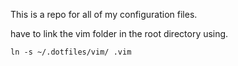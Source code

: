 This is a repo for all of my configuration files.

have to link the vim folder in the root directory using.

```
ln -s ~/.dotfiles/vim/ .vim
```
